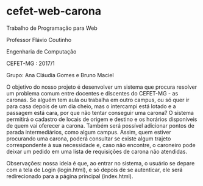 # cefet-web-carona

Trabalho de Programação para Web

Professor Flávio Coutinho

Engenharia de Computação

CEFET-MG : 2017/1

Grupo: Ana Cláudia Gomes e Bruno Maciel

O objetivo do nosso projeto é desenvolver um sistema que procura resolver um problema comum entre docentes e discentes do CEFET-MG - as caronas. Se alguém tem aula ou trabalha em outro campus, ou só quer ir para casa depois de um dia cheio, mas o intercampi está lotado e a passagem está cara, por que não tentar conseguir uma carona? O sistema permitirá o cadastro de locais de origem e destino e os horários disponíveis de quem vai oferecer a carona. Também será possível adicionar pontos de parada intermediários, como algum campus. Assim, quem estiver procurando uma carona, poderá consultar se existe algum trajeto correspondente à sua necessidade e, caso não encontre, o caroneiro pode deixar um pedido em uma lista de requisições de carona não atendidas.

Observações: nossa ideia é que, ao entrar no sistema, o usuário se depare com a tela de Login (login.html), e só depois de se autenticar, ele será redirecionado para a página principal (index.html).
